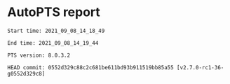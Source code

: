 # AutoPTS report

    Start time: 2021_09_08_14_18_49

    End time: 2021_09_08_14_19_44

    PTS version: 8.0.3.2

    HEAD commit: 0552d329c88c2c681be611bd93b911519bb85a55 [v2.7.0-rc1-36-g0552d329c8]
    